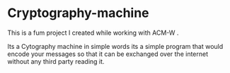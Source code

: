 # Cryptography-machine
This is a fum project I created while working with ACM-W . 

Its a Cytography machine in simple words its a simple program that would encode your messages so that it can be exchanged over the internet without any third party reading it.
